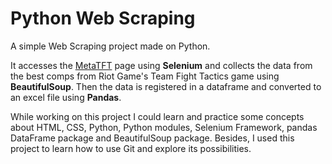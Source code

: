 # Python Web Scraping
A simple Web Scraping project made on Python.

It accesses the [MetaTFT](https://www.metatft.com) page using **Selenium** and collects the data from the best comps from Riot Game's Team Fight Tactics game using **BeautifulSoup**. Then the data is registered in a dataframe and converted to an excel file using **Pandas**.

While working on this project I could learn and practice some concepts about HTML, CSS, Python, Python modules, Selenium Framework, pandas DataFrame package and BeautifulSoup package. Besides, I used this project to learn how to use Git and explore its possibilities.
